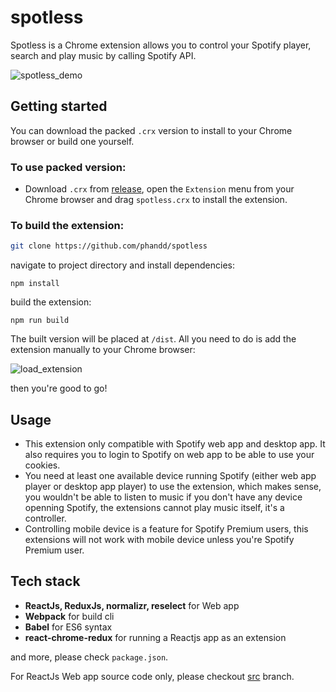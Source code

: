 # spotless
Spotless is a Chrome extension allows you to control your Spotify player, search and play music by calling Spotify API.

 ![spotless_demo](https://user-images.githubusercontent.com/20087095/56460697-eeaa5b00-63d0-11e9-9725-1f50075a0a3b.gif)

## Getting started

You can download the packed `.crx` version to install to your Chrome browser or build one yourself.

### To use packed version:
 - Download `.crx` from [release](https://github.com/phandd/spotless/releases), open the `Extension` menu from your Chrome browser and drag `spotless.crx` to install the extension.
### To build the extension:
```sh
git clone https://github.com/phandd/spotless
```
navigate to project directory and install dependencies:
```
npm install
```
build the extension:
```
npm run build
```

The built version will be placed at `/dist`. All you need to do is add the extension manually to your Chrome browser:

![load_extension](https://user-images.githubusercontent.com/20087095/56460498-e00e7480-63cd-11e9-9ed1-3b66381d8039.gif)

then you're good to go!

## Usage
 - This extension only compatible with Spotify web app and desktop app. It also requires you to login to Spotify on web app to be able to use your cookies.
 - You need at least one available device running Spotify (either web app player or desktop app player) to use the extension, which makes sense, you wouldn't be able to listen to music if you don't have any device openning Spotify, the extensions cannot play music itself, it's a controller.
 - Controlling mobile device is a feature for Spotify Premium users, this extensions will not work with mobile device unless you're Spotify Premium user.
 
## Tech stack
 - **ReactJs, ReduxJs, normalizr, reselect** for Web app
 - **Webpack** for build cli
 - **Babel** for ES6 syntax
 - **react-chrome-redux** for running a Reactjs app as an extension
 
 and more, please check `package.json`.

For ReactJs Web app source code only, please checkout [src](https://github.com/phandd/spotless/tree/src) branch.
